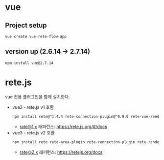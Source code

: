 # vue

## Project setup
```
vue create vue-rete-flow-app
```

## version up (2.6.14 → 2.7.14)
```
npm install vue@2.7.14
```

# rete.js

vue 전용 플러그인을 함께 설치한다.
- vue2 - rete.js v1 호환
  ```bash
  npm install rete@^1.4.4 rete-connection-plugin@^0.9.0 rete-vue-render-plugin@^0.5.0
  ```
  - rate@1.x 래퍼런스: https://rete.js.org/#/docs
- vue3 - rete.js v2 호환
  ```bash
  npm install rete rete-area-plugin rete-connection-plugin rete-render-utils rete-vue-plugin  
  ```
  - rate@2.x 래퍼런스: https://retejs.org/docs

